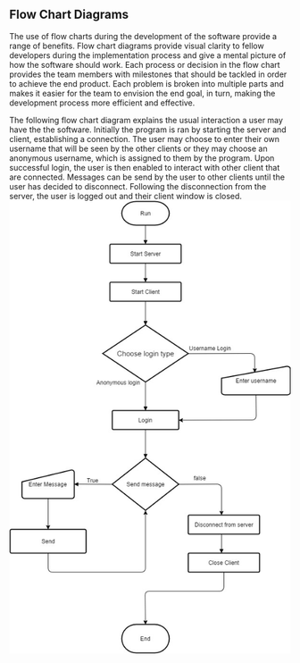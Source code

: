 ## Flow Chart Diagrams

The use of flow charts during the development of the software provide a range of benefits. Flow chart diagrams provide visual clarity to fellow developers during the implementation process and give a mental picture of how the software should work. Each process or decision in the flow chart provides the team members with milestones that should be tackled in order to achieve the end product. Each problem is broken into multiple parts and makes it easier for the team to envision the end goal, in turn, making the development process more efficient and effective.

The following flow chart diagram explains the usual interaction a user may have the the software. Initially the program is ran by starting the server and client, establishing a connection. The user may choose to enter their own username that will be seen by the other clients or they may choose an anonymous username, which is assigned to them by the program. Upon successful login, the user is then enabled to interact with other client that are connected. Messages can be send by the user to other clients until the user has decided to disconnect. Following the disconnection from the server, the user is logged out and their client window is closed. 
![Flowchart Image. \label{Flowchart}](04_assets/04_system_design/FlowchartDiagrams/FlowChartDiagram.jpg)
